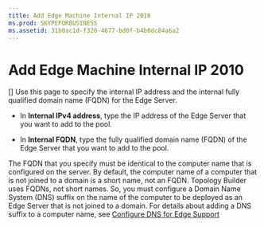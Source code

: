 ```yaml
---
title: Add Edge Machine Internal IP 2010
ms.prod: SKYPEFORBUSINESS
ms.assetid: 31b0ac1d-f320-4677-bd0f-b4b0dc84a6a2
---
```



# Add Edge Machine Internal IP 2010
[]
Use this page to specify the internal IP address and the internal fully qualified domain name (FQDN) for the Edge Server.
  
    
    


- In **Internal IPv4 address**, type the IP address of the Edge Server that you want to add to the pool.
    
  
- In **Internal FQDN**, type the fully qualified domain name (FQDN) of the Edge Server that you want to add to the pool.
    
  

The FQDN that you specify must be identical to the computer name that is configured on the server. By default, the computer name of a computer that is not joined to a domain is a short name, not an FQDN. Topology Builder uses FQDNs, not short names. So, you must configure a Domain Name System (DNS) suffix on the name of the computer to be deployed as an Edge Server that is not joined to a domain. For details about adding a DNS suffix to a computer name, see  [Configure DNS for Edge Support](http://technet.microsoft.com/library/955493e6-aa29-424d-bb81-1ef87b3b15e3.aspx)
  
    
    


